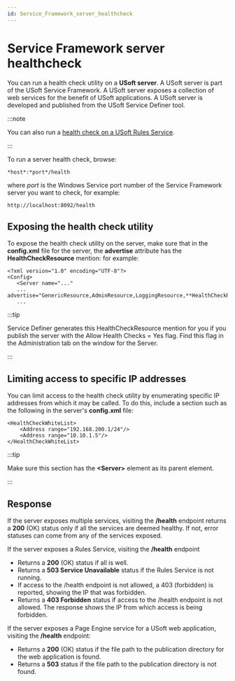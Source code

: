 ```yaml
---
id: Service_Framework_server_healthcheck
---
```


# Service Framework server healthcheck

You can run a health check utility on a **USoft server**. A USoft server is part of the USoft Service Framework. A USoft server exposes a collection of web services for the benefit of USoft applications. A USoft server is developed and published from the USoft Service Definer tool.


:::note

You can also run a [health check on a USoft Rules Service](/docs/USoft_for_administrators/Maintaining_a_USoft_Production_environment/Rules_Service_healthcheck.md).

:::

To run a server health check, browse:

```
*host*:*port*/health
```

where *port* is the Windows Service port number of the Service Framework server you want to check, for example:

```language-http
http://localhost:8092/health
```

## Exposing the health check utility

To expose the health check utility on the server, make sure that in the **config.xml** file for the server, the **advertise** attribute has the **HealthCheckResource** mention: for example:

```language-xml
<?xml version="1.0" encoding="UTF-8"?>
<Config>
   <Server name="..." 
   ... advertise="GenericResource,AdminResource,LoggingResource,**HealthCheckResource**,GenericExceptionHandler,"
   ...
```


:::tip

Service Definer generates this HealthCheckResource mention for you if you publish the server with the Allow Health Checks = Yes flag. Find this flag in the Administration tab on the window for the Server.

:::

## Limiting access to specific IP addresses

You can limit access to the health check utility by enumerating specific IP addresses from which it may be called. To do this, include a section such as the following in the server's **config.xml** file:

```language-xml
<HealthCheckWhiteList>
    <Address range="192.168.200.1/24"/>
    <Address range="10.10.1.5"/>
</HealthCheckWhiteList>
```


:::tip

Make sure this section has the **\<Server>** element as its parent element.

:::

## Response

If the server exposes multiple services, visiting the **/health** endpoint returns a **200** (OK) status only if all the services are deemed healthy. If not, error statuses can come from any of the services exposed.

If the server exposes a Rules Service, visiting the **/health** endpoint

- Returns a **200** (OK) status if all is well.
- Returns a **503 Service Unavailable** status if the Rules Service is not running.
- If access to the /health endpoint is not allowed, a 403 (forbidden) is reported, showing the IP that was forbidden.
- Returns a **403 Forbidden** status if access to the /health endpoint is not allowed. The response shows the IP from which access is being forbidden.

If the server exposes a Page Engine service for a USoft web application, visiting the **/health** endpoint:

- Returns a **200** (OK) status if the file path to the publication directory for the web application is found.
- Returns a **503** status if the file path to the publication directory is not found.